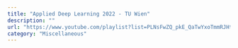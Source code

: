 ```yaml
---
title: "Applied Deep Learning 2022 - TU Wien"
description: ""
url: "https://www.youtube.com/playlist?list=PLNsFwZQ_pkE_QaTwYxoTmmRJHtMXyIAU6"
category: "Miscellaneous"
---
```


